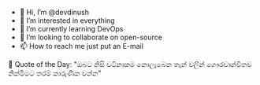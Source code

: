 - 👋 Hi, I’m @devdinush
- 👀 I’m interested in everything
- 🌱 I’m currently learning DevOps
- 💞️ I’m looking to collaborate on open-source
- 📫 How to reach me just put an E-mail

<!-- start quote -->
💬 Quote of the Day: "ඔබට නිසි වටිනාකම නොලැබෙන තැන් වලින් ගෞරවාන්විතව නික්මීමට තරම් කාරුණික වන්න"
<!-- end quote -->
